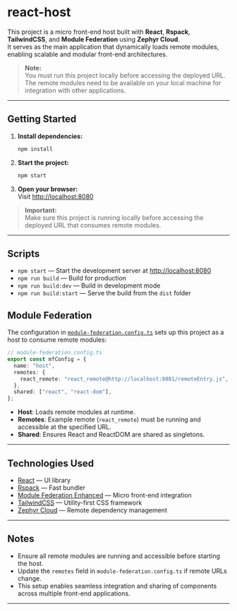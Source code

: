 # react-host

This project is a micro front-end host built with **React**, **Rspack**, **TailwindCSS**, and **Module Federation** using **Zephyr Cloud**.  
It serves as the main application that dynamically loads remote modules, enabling scalable and modular front-end architectures.

> **Note:**  
> You must run this project locally before accessing the deployed URL. The remote modules need to be available on your local machine for integration with other applications.

---

## Getting Started

1. **Install dependencies:**
   ```sh
   npm install
   ```
2. **Start the project:**
   ```sh
   npm start
   ```
3. **Open your browser:**  
   Visit [http://localhost:8080](http://localhost:8080)

> **Important:**  
> Make sure this project is running locally before accessing the deployed URL that consumes remote modules.

---

## Scripts

- `npm start` — Start the development server at [http://localhost:8080](http://localhost:8080)
- `npm run build` — Build for production
- `npm run build:dev` — Build in development mode
- `npm run build:start` — Serve the build from the `dist` folder

## Module Federation

The configuration in [`module-federation.config.ts`](module-federation.config.ts) sets up this project as a host to consume remote modules:

```ts
// module-federation.config.ts
export const mfConfig = {
  name: "host",
  remotes: {
    react_remote: "react_remote@http://localhost:8081/remoteEntry.js",
  },
  shared: ["react", "react-dom"],
};
```

- **Host**: Loads remote modules at runtime.
- **Remotes**: Example remote (`react_remote`) must be running and accessible at the specified URL.
- **Shared**: Ensures React and ReactDOM are shared as singletons.

---

## Technologies Used

- [React](https://react.dev/) — UI library
- [Rspack](https://www.rspack.dev/) — Fast bundler
- [Module Federation Enhanced](https://module-federation.io/) — Micro front-end integration
- [TailwindCSS](https://tailwindcss.com/) — Utility-first CSS framework
- [Zephyr Cloud](https://zephyr.cloud/) — Remote dependency management

---

## Notes

- Ensure all remote modules are running and accessible before starting the host.
- Update the `remotes` field in `module-federation.config.ts` if remote URLs change.
- This setup enables seamless integration and sharing of components across multiple front-end applications.

---